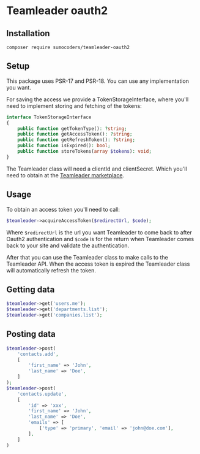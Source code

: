 # Teamleader oauth2

## Installation

`composer require sumocoders/teamleader-oauth2`

## Setup

This package uses PSR-17 and PSR-18. You can use any implementation you want. 

For saving the access we provide a TokenStorageInterface, where you'll need to implement storing and fetching of the tokens:

```php
interface TokenStorageInterface
{
    public function getTokenType(): ?string;
    public function getAccessToken(): ?string;
    public function getRefreshToken(): ?string;
    public function isExpired(): bool;
    public function storeTokens(array $tokens): void;
}
```

The Teamleader class will need a clientId and clientSecret. Which you'll need to obtain at the [Teamleader marketplace](https://marketplace.teamleader.eu/).

## Usage

To obtain an access token you'll need to call:

```php
$teamleader->acquireAccessToken($redirectUrl, $code);
```

Where `$redirectUrl` is the url you want Teamleader to come back to after Oauth2 authentication and `$code` is for the return when Teamleader comes back to your site and validate the authentication.

After that you can use the Teamleader class to make calls to the Teamleader API. When the access token is expired the Teamleader class will automatically refresh the token.

## Getting data

```php
$teamleader->get('users.me');
$teamleader->get('departments.list');
$teamleader->get('companies.list');
```

## Posting data

```php
$teamleader->post(
    'contacts.add',
    [
        'first_name' => 'John',
        'last_name' => 'Doe',
    ]
);
$teamleader->post(
    'contacts.update',
    [
        'id' => 'xxx',
        'first_name' => 'John',
        'last_name' => 'Doe',
        'emails' => [
            ['type' => 'primary', 'email' => 'john@doe.com'],
        ],
    ]
)
```
